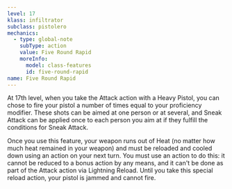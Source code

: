 ```yaml
---
level: 17
klass: infiltrator
subclass: pistolero
mechanics:
  - type: global-note
    subType: action
    value: Five Round Rapid
    moreInfo:
      model: class-features
      id: five-round-rapid
name: Five Round Rapid
---
```

At 17th level, when you take the Attack action with a Heavy Pistol, you can chose to fire your pistol a number of times
equal to your proficiency modifier. These shots can be aimed at one person or at several, and Sneak Attack can be
applied once to each person you aim at if they fulfill the conditions for Sneak Attack.

Once you use this feature, your weapon runs out of Heat (no matter how much heat remained in your weapon) and must
be reloaded and cooled down using an action on your next turn. You must use an action to do this: it cannot be
reduced to a bonus action by any means, and it can't be done as part of the Attack action via Lightning Reload.
Until you take this special reload action, your pistol is jammed and cannot fire.
